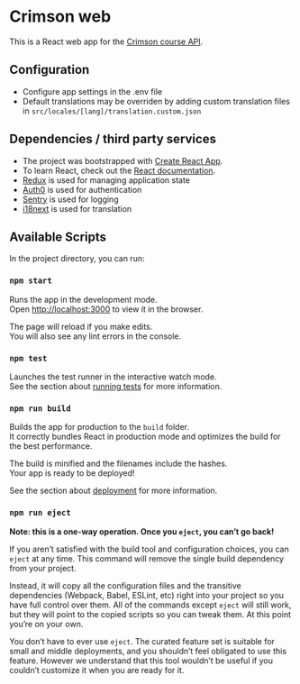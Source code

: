 # Crimson web

This is a React web app for the [Crimson course API](https://github.com/anthiras/crimson).

## Configuration

* Configure app settings in the .env file
* Default translations may be overriden by adding custom translation files in `src/locales/[lang]/translation.custom.json`

## Dependencies / third party services

* The project was bootstrapped with [Create React App](https://github.com/facebook/create-react-app).
* To learn React, check out the [React documentation](https://reactjs.org/).
* [Redux](https://redux.js.org/) is used for managing application state
* [Auth0](https://auth0.com/) is used for authentication
* [Sentry](https://sentry.io/) is used for logging
* [i18next](https://react.i18next.com/) is used for translation

## Available Scripts

In the project directory, you can run:

### `npm start`

Runs the app in the development mode.<br>
Open [http://localhost:3000](http://localhost:3000) to view it in the browser.

The page will reload if you make edits.<br>
You will also see any lint errors in the console.

### `npm test`

Launches the test runner in the interactive watch mode.<br>
See the section about [running tests](https://facebook.github.io/create-react-app/docs/running-tests) for more information.

### `npm run build`

Builds the app for production to the `build` folder.<br>
It correctly bundles React in production mode and optimizes the build for the best performance.

The build is minified and the filenames include the hashes.<br>
Your app is ready to be deployed!

See the section about [deployment](https://facebook.github.io/create-react-app/docs/deployment) for more information.

### `npm run eject`

**Note: this is a one-way operation. Once you `eject`, you can’t go back!**

If you aren’t satisfied with the build tool and configuration choices, you can `eject` at any time. This command will remove the single build dependency from your project.

Instead, it will copy all the configuration files and the transitive dependencies (Webpack, Babel, ESLint, etc) right into your project so you have full control over them. All of the commands except `eject` will still work, but they will point to the copied scripts so you can tweak them. At this point you’re on your own.

You don’t have to ever use `eject`. The curated feature set is suitable for small and middle deployments, and you shouldn’t feel obligated to use this feature. However we understand that this tool wouldn’t be useful if you couldn’t customize it when you are ready for it.
